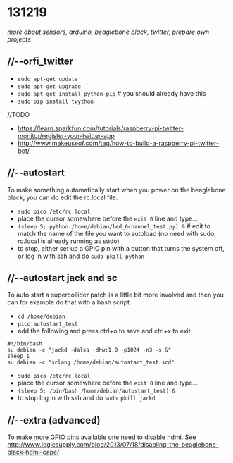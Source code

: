 131219
======

_more about sensors, arduino, beaglebone black, twitter, prepare own projects_

//--orfi_twitter
----------------

* `sudo apt-get update`
* `sudo apt-get upgrade`
* `sudo apt-get install python-pip` # you should already have this
* `sudo pip install twython`

//TODO

* <https://learn.sparkfun.com/tutorials/raspberry-pi-twitter-monitor/register-your-twitter-app>
* <http://www.makeuseof.com/tag/how-to-build-a-raspberry-pi-twitter-bot/>

//--autostart
-------------
To make something automatically start when you power on the beaglebone black, you can do edit the rc.local file.

* `sudo pico /etc/rc.local`
* place the cursor somewhere before the `exit 0` line and type...
* `(sleep 5; python /home/debian/led_6channel_test.py) &` # edit to match the name of the file you want to autoload (no need with sudo, rc.local is already running as sudo)
* to stop, either set up a GPIO pin with a button that turns the system off, or log in with ssh and do `sudo pkill python`

//--autostart jack and sc
-------------------------
To auto start a supercollider patch is a little bit more involved and then you can for example do that with a bash script.

* `cd /home/debian`
* `pico autostart_test`
* add the following and press ctrl+o to save and ctrl+x to exit
```
#!/bin/bash
su debian -c "jackd -dalsa -dhw:1,0 -p1024 -n3 -s &"
sleep 1
su debian -c "sclang /home/debian/autostart_test.scd"
```
* `sudo pico /etc/rc.local`
* place the cursor somewhere before the `exit 0` line and type...
* `(sleep 5; /bin/bash /home/debian/autostart_test) &`
* to stop log in with ssh and do `sudo pkill jackd`


//--extra (advanced)
--------------------
To make more GPIO pins available one need to disable hdmi. See <http://www.logicsupply.com/blog/2013/07/18/disabling-the-beaglebone-black-hdmi-cape/>
